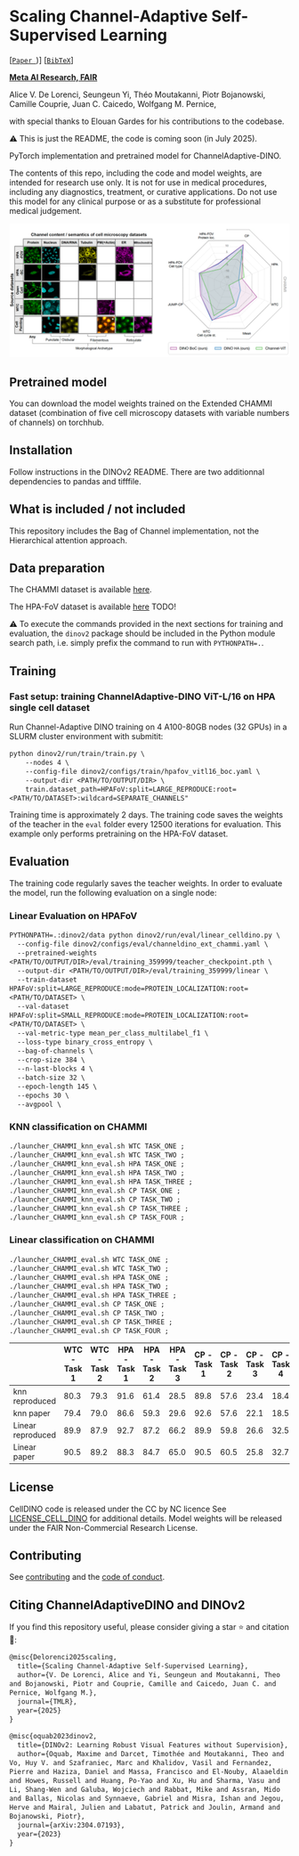 
# Scaling Channel-Adaptive Self-Supervised Learning

 [[`Paper `](https://openreview.net/forum?id=pT8sgtRVAf))] [[`BibTeX`](#citing-channeladaptivedino-and-dinov2)]

**[Meta AI Research, FAIR](https://ai.facebook.com/research/)**

Alice V. De Lorenci, Seungeun Yi, Théo Moutakanni, Piotr Bojanowski, Camille Couprie, Juan C. Caicedo, Wolfgang M. Pernice,

with special thanks to Elouan Gardes for his contributions to the codebase. 

:warning: This is just the README, the code is coming soon (in July 2025).

PyTorch implementation and pretrained model for ChannelAdaptive-DINO. 

The contents of this repo, including the code and model weights, are intended for research use only. It is not for use in medical procedures, including any diagnostics, treatment, or curative applications. Do not use this model for any clinical purpose or as a substitute for professional medical judgement.

![teaser](docs/ChannelAdaptiveDINO.png)

## Pretrained model

You can download the model weights trained on the Extended CHAMMI dataset (combination of five cell microscopy datasets with variable numbers of channels) on torchhub. 

## Installation

Follow instructions in the DINOv2 README. There are two additionnal dependencies to pandas and tifffile. 

## What is included / not included

This repository includes the Bag of Channel implementation, not the Hierarchical attention approach. 

## Data preparation

The CHAMMI dataset is available [here](https://github.com/chaudatascience/channel_adaptive_models).

The HPA-FoV dataset is available [here]() TODO!


:warning: To execute the commands provided in the next sections for training and evaluation, the `dinov2` package should be included in the Python module search path, i.e. simply prefix the command to run with `PYTHONPATH=.`.

## Training

### Fast setup: training ChannelAdaptive-DINO ViT-L/16 on HPA single cell dataset

Run Channel-Adaptive DINO training on 4 A100-80GB nodes (32 GPUs) in a SLURM cluster environment with submitit:

```shell
python dinov2/run/train/train.py \
    --nodes 4 \
    --config-file dinov2/configs/train/hpafov_vitl16_boc.yaml \
    --output-dir <PATH/TO/OUTPUT/DIR> \
    train.dataset_path=HPAFoV:split=LARGE_REPRODUCE:root=<PATH/TO/DATASET>:wildcard=SEPARATE_CHANNELS"
```

Training time is approximately 2 days.
The training code saves the weights of the teacher in the `eval` folder every 12500 iterations for evaluation.
This example only performs pretraining on the HPA-FoV dataset. 

## Evaluation

The training code regularly saves the teacher weights. In order to evaluate the model, run the following evaluation on a single node:

### Linear Evaluation on HPAFoV

```shell 
PYTHONPATH=.:dinov2/data python dinov2/run/eval/linear_celldino.py \
  --config-file dinov2/configs/eval/channeldino_ext_chammi.yaml \
  --pretrained-weights <PATH/TO/OUTPUT/DIR>/eval/training_359999/teacher_checkpoint.pth \
  --output-dir <PATH/TO/OUTPUT/DIR>/eval/training_359999/linear \
  --train-dataset HPAFoV:split=LARGE_REPRODUCE:mode=PROTEIN_LOCALIZATION:root=<PATH/TO/DATASET> \
  --val-dataset HPAFoV:split=SMALL_REPRODUCE:mode=PROTEIN_LOCALIZATION:root=<PATH/TO/DATASET> \
  --val-metric-type mean_per_class_multilabel_f1 \
  --loss-type binary_cross_entropy \
  --bag-of-channels \
  --crop-size 384 \
  --n-last-blocks 4 \
  --batch-size 32 \
  --epoch-length 145 \
  --epochs 30 \
  --avgpool \ 
```

### KNN classification on CHAMMI

```shell
./launcher_CHAMMI_knn_eval.sh WTC TASK_ONE ;
./launcher_CHAMMI_knn_eval.sh WTC TASK_TWO ;
./launcher_CHAMMI_knn_eval.sh HPA TASK_ONE ;
./launcher_CHAMMI_knn_eval.sh HPA TASK_TWO ;
./launcher_CHAMMI_knn_eval.sh HPA TASK_THREE ;
./launcher_CHAMMI_knn_eval.sh CP TASK_ONE ;
./launcher_CHAMMI_knn_eval.sh CP TASK_TWO ;
./launcher_CHAMMI_knn_eval.sh CP TASK_THREE ;
./launcher_CHAMMI_knn_eval.sh CP TASK_FOUR ;
```

### Linear classification on CHAMMI

```shell
./launcher_CHAMMI_eval.sh WTC TASK_ONE ;
./launcher_CHAMMI_eval.sh WTC TASK_TWO ;
./launcher_CHAMMI_eval.sh HPA TASK_ONE ;
./launcher_CHAMMI_eval.sh HPA TASK_TWO ;
./launcher_CHAMMI_eval.sh HPA TASK_THREE ;
./launcher_CHAMMI_eval.sh CP TASK_ONE ;
./launcher_CHAMMI_eval.sh CP TASK_TWO ;
./launcher_CHAMMI_eval.sh CP TASK_THREE ;
./launcher_CHAMMI_eval.sh CP TASK_FOUR ;
```

|        | WTC - Task 1 | WTC - Task 2 | HPA - Task 1 | HPA - Task 2 | HPA - Task 3 | CP - Task 1 | CP - Task 2 | CP - Task 3 | CP - Task 4 |
| ---    | ---          | ---          | ---          | ---          | ---          | ---         | ---         | ---         | --- |
| knn reproduced  | 80.3 |  79.3 | 91.6 | 61.4 | 28.5 | 89.8 | 57.6 | 23.4 | 18.4 |
| knn paper  | 79.4 |  79.0 | 86.6 | 59.3 | 29.6 | 92.6 | 57.6 | 22.1 | 18.5 |
| Linear reproduced | 89.9 | 87.9  | 92.7 | 87.2 | 66.2 | 89.9 | 59.8 | 26.6 | 32.5|
| Linear paper | 90.5 |  89.2 | 88.3 | 84.7 | 65.0 | 90.5 | 60.5 | 25.8 | 32.7|


## License

CellDINO code is released under the CC by NC licence See [LICENSE_CELL_DINO](LICENSE_CELL_DINO) for additional details.
Model weights will be released under the FAIR Non-Commercial Research License.

## Contributing

See [contributing](CONTRIBUTING.md) and the [code of conduct](CODE_OF_CONDUCT.md).

## Citing ChannelAdaptiveDINO and DINOv2

If you find this repository useful, please consider giving a star :star: and citation :t-rex::

```
@misc{Delorenci2025scaling,
  title={Scaling Channel-Adaptive Self-Supervised Learning},
  author={V. De Lorenci, Alice and Yi, Seungeun and Moutakanni, Theo and Bojanowski, Piotr and Couprie, Camille and Caicedo, Juan C. and  Pernice, Wolfgang M.},
  journal={TMLR},
  year={2025}
}
```

```
@misc{oquab2023dinov2,
  title={DINOv2: Learning Robust Visual Features without Supervision},
  author={Oquab, Maxime and Darcet, Timothée and Moutakanni, Theo and Vo, Huy V. and Szafraniec, Marc and Khalidov, Vasil and Fernandez, Pierre and Haziza, Daniel and Massa, Francisco and El-Nouby, Alaaeldin and Howes, Russell and Huang, Po-Yao and Xu, Hu and Sharma, Vasu and Li, Shang-Wen and Galuba, Wojciech and Rabbat, Mike and Assran, Mido and Ballas, Nicolas and Synnaeve, Gabriel and Misra, Ishan and Jegou, Herve and Mairal, Julien and Labatut, Patrick and Joulin, Armand and Bojanowski, Piotr},
  journal={arXiv:2304.07193},
  year={2023}
}
```



